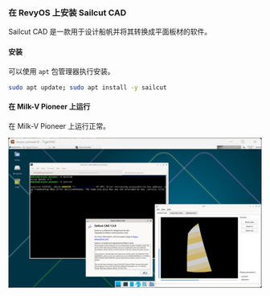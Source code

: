 ### 在 RevyOS 上安装 Sailcut CAD

Sailcut CAD 是一款用于设计船帆并将其转换成平面板材的软件。

#### 安装

可以使用 `apt` 包管理器执行安装。

```bash
sudo apt update; sudo apt install -y sailcut
```

#### 在 Milk-V Pioneer 上运行

在 Milk-V Pioneer 上运行正常。

![](image/2025-09-11-14-27-54.png)